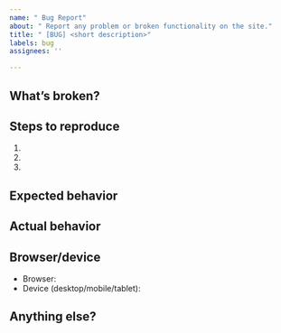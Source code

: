 ```yaml
---
name: " Bug Report"
about: " Report any problem or broken functionality on the site."
title: " [BUG] <short description>"
labels: bug
assignees: ''

---
```


## What’s broken?

<!-- Describe the bug, broken page, or component. -->

## Steps to reproduce

1. 
2. 
3. 

## Expected behavior

<!-- What should happen? -->

## Actual behavior

<!-- What actually happens? Error message, screenshot, or console output if relevant. -->

## Browser/device

- Browser:
- Device (desktop/mobile/tablet):

## Anything else?

<!-- Any links, configs, or extra details. -->
